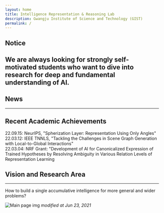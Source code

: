 ```yaml
---
layout: home
title: Intelligence Representation & Reasoning Lab
description: Gwangju Institute of Science and Technology (GIST)
permalink: /
---
```


## Notice
We are always looking for strongly self-motivated students who want to dive into research for deep and fundamental understanding of AI.
---

## News
---
<!-- Content here would shop up above your list of posts -->
## Recent Academic Achievements
22.09.15: NeurIPS, "Spherization Layer: Representation Using Only Angles"<br/>
22.03.12: IEEE TNNLS, "Tackling the Challenges in Scene Graph Generation with Local-to-Global Interactions"<br/>
22.03.04: NRF Grant: "Development of AI for Canonicalized Expression of Trained Hypotheses by Resolving Ambiguity in Various Relation Levels of Representation Learning <br/>

## Vision and Research Area
---
How to build a single accumulative intelligence for more general and wider problems?

![Main page img](assets/img/Lab_Vision.png)
*modified at Jun 23, 2021*

<!--
## Research Infra
---
**1. Researchers**
- 15+ Ph.D, M.Sc. students, and B.Sc. students

**2. Computing Infra**
- IRR Lab private server room and servers
- GIST AI Graduate School Servers
- GIST AI Research Center Servers

**3. Funding**
![fundings_logo](assets/img/Funding.png)
 -->